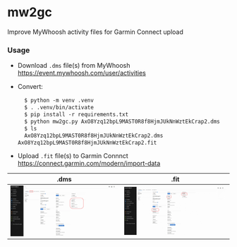 # mw2gc
Improve MyWhoosh activity files for Garmin Connect upload

### Usage

- Download `.dms` file(s) from MyWhoosh https://event.mywhoosh.com/user/activities

- Convert:

        $ python -m venv .venv
        $ . .venv/bin/activate
        $ pip install -r requirements.txt
        $ python mw2gc.py AxO8Yzq12bpL9MAST0R8f8HjmJUkNnWztEkCrap2.dms
        $ ls
        AxO8Yzq12bpL9MAST0R8f8HjmJUkNnWztEkCrap2.dms AxO8Yzq12bpL9MAST0R8f8HjmJUkNnWztEkCrap2.fit

- Upload `.fit` file(s) to Garmin Connnct https://connect.garmin.com/modern/import-data

.dms | .fit
---|---
![dms](png/dms.png)|![fit](png/fit.png)
